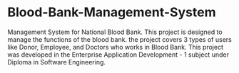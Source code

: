# Blood-Bank-Management-System
Management System for National Blood Bank.
This project is designed to manage the functions of the blood bank. the project covers 3 types of users like Donor, Employee, and Doctors who works in Blood Bank. 
This project was developed in the Enterprise Application Development - 1 subject under Diploma in Software Engineering.
